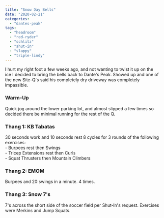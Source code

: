 ```yaml
---
title: "Snow Day Bells"
date: "2020-02-21"
categories: 
  - "dantes-peak"
tags: 
  - "headroom"
  - "red-ryder"
  - "schlitz"
  - "shut-in"
  - "slappy"
  - "triple-lindy"
---
```


I hurt my right foot a few weeks ago, and not wanting to twist it up on the ice I decided to bring the bells back to Dante's Peak. Showed up and one of the new Site-Q's said his completely dry driveway was completely impassible.

### Warm-Up

Quick jog around the lower parking lot, and almost slipped a few times so decided there be minimal running for the rest of the Q.

### Thang 1: KB Tabatas

30 seconds work and 10 seconds rest 8 cycles for 3 rounds of the following exercises:  
\- Burpees rest then Swings  
\- Tricep Extensions rest then Curls  
\- Squat Thrusters then Mountain Climbers

### Thang 2: EMOM

Burpees and 20 swings in a minute. 4 times.

### Thang 3: Snow 7's

7's across the short side of the soccer field per Shut-In's request. Exercises were Merkins and Jump Squats.

